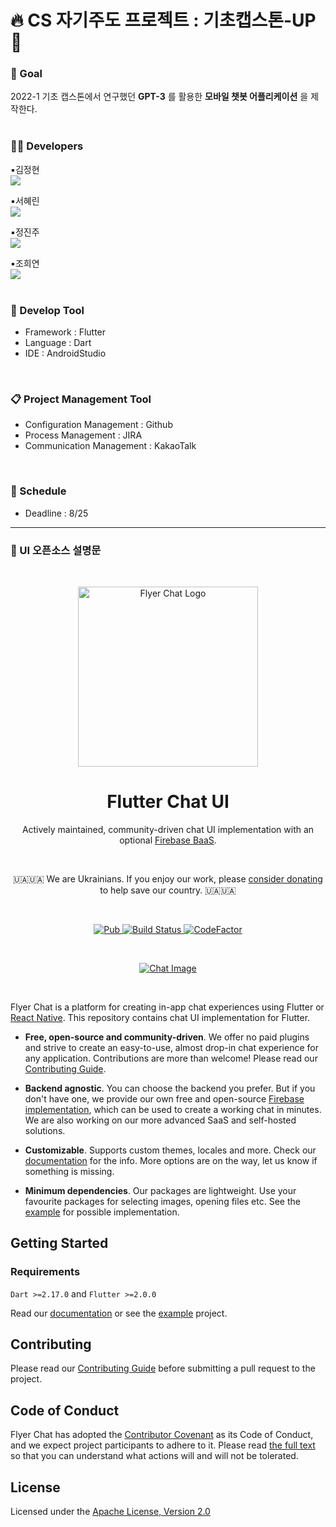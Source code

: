 # 🔥 CS 자기주도 프로젝트 : 기초캡스톤-UP 💪
### 🚩 Goal
2022-1 기초 캡스톤에서 연구했던 __GPT-3__ 를 활용한 __모바일 챗봇 어플리케이션__ 을 제작한다.<br>
<br>

### 💁‍♀️ Developers
:black_small_square:김정현<br> <a href="https://github.com/j-ys"><img src="https://img.shields.io/badge/GitHub-181717?style=for-the-badge&logo=GitHub&logoColor=white"></a><br>
  
:black_small_square:서혜린<br> <a href="https://github.com/dhkaak"><img src="https://img.shields.io/badge/GitHub-181717?style=for-the-badge&logo=GitHub&logoColor=white"></a><br>
  
:black_small_square:정진주<br> <a href="https://github.com/Ness731"><img src="https://img.shields.io/badge/GitHub-181717?style=for-the-badge&logo=GitHub&logoColor=white"></a><br>
  
:black_small_square:조희연<br> <a href="https://github.com/chy0503"><img src="https://img.shields.io/badge/GitHub-181717?style=for-the-badge&logo=GitHub&logoColor=white"></a><br>
<br>

### 🔧 Develop Tool
- Framework : Flutter
- Language : Dart
- IDE : AndroidStudio
<br>

### 📋 Project Management Tool
- Configuration Management : Github
- Process Management : JIRA
- Communication Management : KakaoTalk
<br>

### 📅 Schedule
- Deadline : 8/25

----
### 📝 UI 오픈소스 설명문
<br>

<p align="center">
  <a href="https://flyer.chat">
    <img src="https://flyer.chat/assets/logo-dark.svg" width="288px" alt="Flyer Chat Logo" />
  </a>
</p>

<h1 align="center">Flutter Chat UI</h1>

<p align="center">
  Actively maintained, community-driven chat UI implementation with an optional <a href="https://pub.dev/packages/flutter_firebase_chat_core">Firebase BaaS</a>.
</p>

<br>

<p align="center">
  🇺🇦🇺🇦 We are Ukrainians. If you enjoy our work, please <a href="https://u24.gov.ua">consider donating</a> to help save our country. 🇺🇦🇺🇦
</p>

<br>

<p align="center">
  <a href="https://pub.dartlang.org/packages/flutter_chat_ui">
    <img alt="Pub" src="https://img.shields.io/pub/v/flutter_chat_ui" />
  </a>
  <a href="https://github.com/flyerhq/flutter_chat_ui/actions?query=workflow%3Abuild">
    <img alt="Build Status" src="https://github.com/flyerhq/flutter_chat_ui/workflows/build/badge.svg" />
  </a>
  <a href="https://www.codefactor.io/repository/github/flyerhq/flutter_chat_ui">
    <img alt="CodeFactor" src="https://www.codefactor.io/repository/github/flyerhq/flutter_chat_ui/badge" />
  </a>
</p>

<br>

<p align="center">
  <a href="https://flyer.chat">
    <img alt="Chat Image" src="https://user-images.githubusercontent.com/14123304/174447563-c7f9d268-711a-4cd8-a582-7645d359b0c8.jpg" />
  </a>
</p>

<br>

Flyer Chat is a platform for creating in-app chat experiences using Flutter or [React Native](https://github.com/flyerhq/react-native-chat-ui). This repository contains chat UI implementation for Flutter.

* **Free, open-source and community-driven**. We offer no paid plugins and strive to create an easy-to-use, almost drop-in chat experience for any application. Contributions are more than welcome! Please read our [Contributing Guide](CONTRIBUTING.md).

* **Backend agnostic**. You can choose the backend you prefer. But if you don't have one, we provide our own free and open-source [Firebase implementation](https://pub.dev/packages/flutter_firebase_chat_core), which can be used to create a working chat in minutes. We are also working on our more advanced SaaS and self-hosted solutions.

* **Customizable**. Supports custom themes, locales and more. Check our [documentation](https://docs.flyer.chat/flutter/chat-ui/) for the info. More options are on the way, let us know if something is missing.

* **Minimum dependencies**. Our packages are lightweight. Use your favourite packages for selecting images, opening files etc. See the [example](https://github.com/flyerhq/flutter_chat_ui/blob/main/example/lib/main.dart) for possible implementation.

## Getting Started

### Requirements

`Dart >=2.17.0` and `Flutter >=2.0.0`

Read our [documentation](https://docs.flyer.chat/flutter/chat-ui/) or see the [example](https://github.com/flyerhq/flutter_chat_ui/tree/main/example) project.

## Contributing

Please read our [Contributing Guide](CONTRIBUTING.md) before submitting a pull request to the project.

## Code of Conduct

Flyer Chat has adopted the [Contributor Covenant](https://www.contributor-covenant.org) as its Code of Conduct, and we expect project participants to adhere to it. Please read [the full text](CODE_OF_CONDUCT.md) so that you can understand what actions will and will not be tolerated.

## License

Licensed under the [Apache License, Version 2.0](LICENSE)
